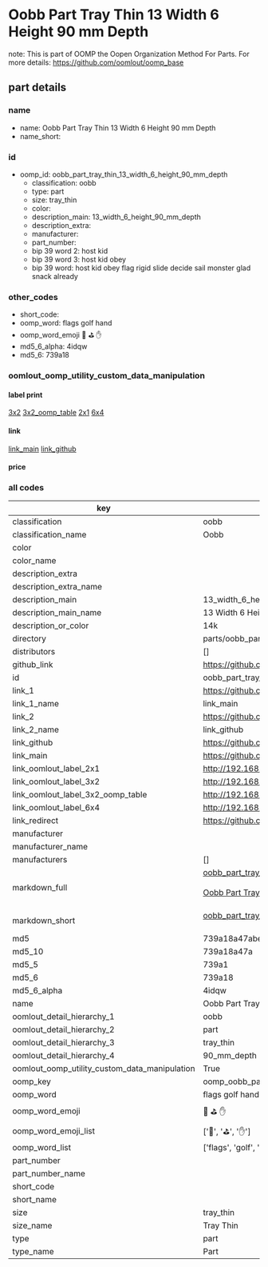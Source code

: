 # Oobb Part Tray Thin 13 Width 6 Height 90 mm Depth  

note: This is part of OOMP the Oopen Organization Method For Parts. For more details: https://github.com/oomlout/oomp_base

##  part details
  







### name
* name: Oobb Part Tray Thin 13 Width 6 Height 90 mm Depth
* name_short: 
### id
* oomp_id: oobb_part_tray_thin_13_width_6_height_90_mm_depth
  * classification: oobb
  * type: part
  * size: tray_thin
  * color: 
  * description_main: 13_width_6_height_90_mm_depth
  * description_extra: 
  * manufacturer: 
  * part_number: 
  * bip 39 word 2: host kid
  * bip 39 word 3: host kid obey
  * bip 39 word: host kid obey flag rigid slide decide sail monster glad snack already

### other_codes
* short_code: 
* oomp_word: flags golf hand
* oomp_word_emoji :flags: :golf: :hand:
* md5_6_alpha: 4idqw
* md5_6: 739a18






### oomlout_oomp_utility_custom_data_manipulation
#### label print
[3x2](http://192.168.1.245:1112/?label=oomp%204idqw)
[3x2_oomp_table](http://192.168.1.108:1112/?label=oomp%204idqw)
[2x1](http://192.168.1.242:1112/?label=oomp%204idqw)
[6x4](http://192.168.1.55:1112/?label=oomp%204idqw)    

#### link

[link_main](https://github.com/oomlout/oomlout_oomp_version_1_messy/tree/main/parts/oobb_part_tray_thin_13_width_6_height_90_mm_depth) [link_github](https://github.com/oomlout/oomlout_oomp_version_1_messy/tree/main/parts/oobb_part_tray_thin_13_width_6_height_90_mm_depth)                             

#### price







### all codes 
| key | value |  
| --- | --- |  
| classification | oobb |  
| classification_name | Oobb |  
| color |  |  
| color_name |  |  
| description_extra |  |  
| description_extra_name |  |  
| description_main | 13_width_6_height_90_mm_depth |  
| description_main_name | 13 Width 6 Height 90 mm Depth |  
| description_or_color | 14k |  
| directory | parts/oobb_part_tray_thin_13_width_6_height_90_mm_depth |  
| distributors | [] |  
| github_link | https://github.com/oomlout/oomlout_oomp_part_src/tree/main/parts/oobb_part_tray_thin_13_width_6_height_90_mm_depth |  
| id | oobb_part_tray_thin_13_width_6_height_90_mm_depth |  
| link_1 | https://github.com/oomlout/oomlout_oomp_version_1_messy/tree/main/parts/oobb_part_tray_thin_13_width_6_height_90_mm_depth |  
| link_1_name | link_main |  
| link_2 | https://github.com/oomlout/oomlout_oomp_version_1_messy/tree/main/parts/oobb_part_tray_thin_13_width_6_height_90_mm_depth |  
| link_2_name | link_github |  
| link_github | https://github.com/oomlout/oomlout_oomp_version_1_messy/tree/main/parts/oobb_part_tray_thin_13_width_6_height_90_mm_depth |  
| link_main | https://github.com/oomlout/oomlout_oomp_version_1_messy/tree/main/parts/oobb_part_tray_thin_13_width_6_height_90_mm_depth |  
| link_oomlout_label_2x1 | http://192.168.1.242:1112/?label=oomp%204idqw |  
| link_oomlout_label_3x2 | http://192.168.1.245:1112/?label=oomp%204idqw |  
| link_oomlout_label_3x2_oomp_table | http://192.168.1.108:1112/?label=oomp%204idqw |  
| link_oomlout_label_6x4 | http://192.168.1.55:1112/?label=oomp%204idqw |  
| link_redirect | https://github.com/oomlout/oomlout_oomp_version_1_messy/tree/main/parts/oobb_part_tray_thin_13_width_6_height_90_mm_depth |  
| manufacturer |  |  
| manufacturer_name |  |  
| manufacturers | [] |  
| markdown_full | [oobb_part_tray_thin_13_width_6_height_90_mm_depth](none)<br>[](none)<br>[Oobb Part Tray Thin 13 Width 6 Height 90 Mm Depth](none)<br><br> |  
| markdown_short | [oobb_part_tray_thin_13_width_6_height_90_mm_depth](none)<br><br> |  
| md5 | 739a18a47abe271b2e5cf5832fde9370 |  
| md5_10 | 739a18a47a |  
| md5_5 | 739a1 |  
| md5_6 | 739a18 |  
| md5_6_alpha | 4idqw |  
| name | Oobb Part Tray Thin 13 Width 6 Height 90 mm Depth |  
| oomlout_detail_hierarchy_1 | oobb |  
| oomlout_detail_hierarchy_2 | part |  
| oomlout_detail_hierarchy_3 | tray_thin |  
| oomlout_detail_hierarchy_4 | 90_mm_depth |  
| oomlout_oomp_utility_custom_data_manipulation | True |  
| oomp_key | oomp_oobb_part_tray_thin_13_width_6_height_90_mm_depth |  
| oomp_word | flags golf hand |  
| oomp_word_emoji | :flags: :golf: :hand: |  
| oomp_word_emoji_list | [':flags:', ':golf:', ':hand:'] |  
| oomp_word_list | ['flags', 'golf', 'hand'] |  
| part_number |  |  
| part_number_name |  |  
| short_code |  |  
| short_name |  |  
| size | tray_thin |  
| size_name | Tray Thin |  
| type | part |  
| type_name | Part |  
